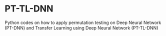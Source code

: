 # PT-TL-DNN
Python codes on how to apply permutation testing on Deep Neural Network (PT-DNN) and Transfer Learning using Deep Neural Network (PT-TL-DNN)
